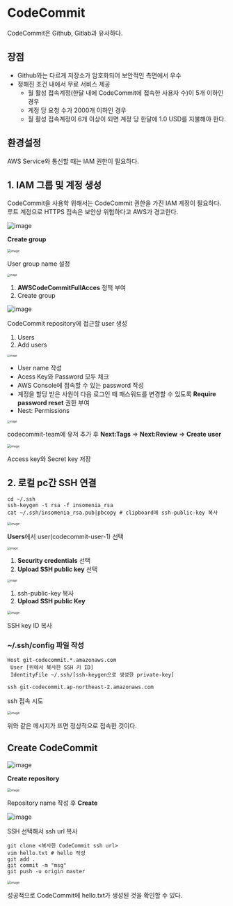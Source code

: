 # CodeCommit

CodeCommit은 Github, Gitlab과 유사하다.

## 장점

* Github와는 다르게 저장소가 암호화되어 보안적인 측면에서 우수
* 정해진 조건 내에서 무료 서비스 제공
  * 월 활성 접속계정(한달 내에 CodeCommit에 접속한 사용자 수)이 5개 이하인 경우
  * 계정 당 요청 수가 2000개 이하인 경우
  * 월 활성 접속계정이 6개 이상이 되면 계정 당 한달에 1.0 USD를 지불해야 한다.


## 환경설정

AWS Service와 통신할 때는 IAM 권한이 필요하다.

## 1. IAM 그룹 및 계정 생성

CodeCommit을 사용학 위해서는 CodeCommit 권한을 가진 IAM 계정이 필요하다. 루트 계정으로 HTTPS 접속은 보안상 위험하다고 AWS가 경고한다.

![image](https://user-images.githubusercontent.com/33750210/145493828-2e84ce44-d993-4911-81e3-ddc0a41a42c2.png)

**Create group**

<img src="https://user-images.githubusercontent.com/33750210/145494097-cf99b888-65fd-47d0-aed1-9f047b70b273.png" alt="image" style="zoom:50%;" />

User group name 설정

<img src="https://user-images.githubusercontent.com/33750210/145494116-9e5e0be2-5850-4187-9e06-2ebd6bd16f49.png" alt="image" style="zoom:40%;" />

1. **AWSCodeCommitFullAcces** 정책 부여
2. Create group

![image](https://user-images.githubusercontent.com/33750210/145494256-80935121-15aa-41a1-90e6-74a81394b6bf.png)

CodeCommit repository에 접근할 user 생성

1. Users
2. Add users

<img src="https://user-images.githubusercontent.com/33750210/145494396-01563c66-49d5-4f4f-866e-aa70075ff029.png" alt="image" style="zoom:40%;" />

* User name 작성
* Acess Key와 Password 모두 체크
* AWS Console에 접속할 수 있는 password 작성
* 계정을 할당 받은 사원이 다음 로그인 때 패스워드를 변경할 수 있도록 **Require password reset** 권한 부여
* Nest: Permissions

<img src="https://user-images.githubusercontent.com/33750210/145494580-6b355cb6-e950-4033-a3f1-b76bfc3b82ee.png" alt="image" style="zoom:40%;" />

codecommit-team에 유저 추가 후 **Next:Tags** => **Next:Review** => **Create user**

<img src="https://user-images.githubusercontent.com/33750210/145494705-f4bebfa2-f314-445e-ab38-63e3da762146.png" alt="image" style="zoom:50%;" />

Access key와 Secret key 저장

## 2. 로컬 pc간 SSH 연결

```shell
cd ~/.ssh
ssh-keygen -t rsa -f insomenia_rsa
cat ~/.ssh/insomenia_rsa.pub|pbcopy # clipboard에 ssh-public-key 복사
```

<img src="https://user-images.githubusercontent.com/33750210/145494828-603df3ae-38b0-4b57-9be6-f03b2f6b8f4f.png" alt="image" style="zoom:50%;" />

**Users**에서 user(codecommit-user-1) 선택

<img src="https://user-images.githubusercontent.com/33750210/145494994-d3c23899-9570-4cb7-ae5c-d21f30acf2f6.png" alt="image" style="zoom:43%;" />

1. **Security credentials** 선택
2. **Upload SSH public key** 선택

<img src="https://user-images.githubusercontent.com/33750210/145495211-87c005a9-b00d-4fea-9195-04d039f3b18c.png" alt="image" style="zoom:40%;" />

1. ssh-public-key 복사
2. **Upload SSH public Key**



<img src="https://user-images.githubusercontent.com/33750210/145495450-cc3121f2-bd23-4b5b-a258-ba64050f6d38.png" alt="image" style="zoom:50%;" />

SSH key ID 복사



### ~/.ssh/config 파일 작성

```
Host git-codecommit.*.amazonaws.com
 User [위에서 복사한 SSH 키 ID]
 IdentityFile ~/.ssh/[ssh-keygen으로 생성한 private-key]
```

```shell
ssh git-codecommit.ap-northeast-2.amazonaws.com
```

ssh 접속 시도

<img src="https://user-images.githubusercontent.com/33750210/145495828-09b35d94-5562-439f-9106-0768b5cb3679.png" alt="image" style="zoom:50%;" />

위와 같은 메시지가 뜨면 정상적으로 접속한 것이다.

## Create CodeCommit

![image](https://user-images.githubusercontent.com/33750210/145493511-92a40884-fe47-4588-9c60-2d5a4ed52452.png)

**Create repository**

<img src="https://user-images.githubusercontent.com/33750210/145493562-f9a8a2c6-a510-4a4e-b9da-9bb77d6df85a.png" alt="image" style="zoom:50%;" />

Repository name 작성 후 **Create**

![image](https://user-images.githubusercontent.com/33750210/145495949-43cb9de4-cca0-4f47-87a2-65a5b6b2a510.png)

SSH 선택해서 ssh url 복사

```shell
git clone <복사한 CodeCommit ssh url>
vim hello.txt # hello 작성
git add .
git commit -m "msg"
git push -u origin master
```

<img src="https://user-images.githubusercontent.com/33750210/145496228-f64b51ac-6443-460c-8d89-51377ce18db4.png" alt="image" style="zoom:50%;" />

성공적으로 CodeCommit에 hello.txt가 생성된 것을 확인할 수 있다.
